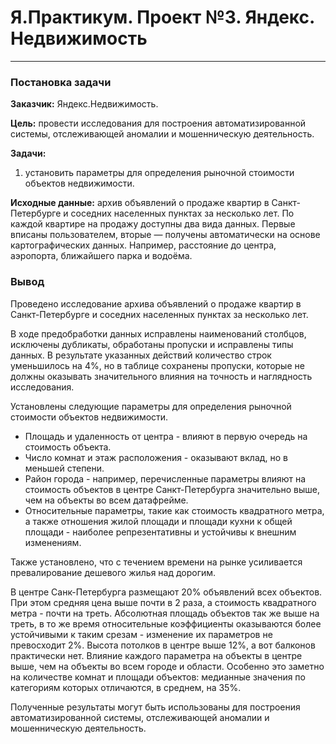 # Я.Практикум. Проект №3. Яндекс. Недвижимость

***

### Постановка задачи
**Заказчик:** Яндекс.Недвижимость. 

**Цель:** провести исследования для построения автоматизированной системы, отслеживающей аномалии и мошенническую деятельность.

**Задачи:** 
1. установить параметры для определения рыночной стоимости объектов недвижимости.

**Исходные данные:** архив объявлений о продаже квартир в Санкт-Петербурге и соседних населенных пунктах за несколько лет. 
По каждой квартире на продажу доступны два вида данных. 
Первые вписаны пользователем, вторые — получены автоматически на основе картографических данных. 
Например, расстояние до центра, аэропорта, ближайшего парка и водоёма.

### Вывод
Проведено исследование архива объявлений о продаже квартир в Санкт-Петербурге и соседних населенных пунктах за несколько лет.

В ходе предобработки данных исправлены наименований столбцов, исключены дубликаты, обработаны пропуски и исправлены типы данных. В результате указанных действий количество строк уменьшилось на 4%, но в таблице сохранены пропуски, которые не должны оказывать значительного влияния на точность и наглядность исследования. 

Установлены следующие параметры для определения рыночной стоимости объектов недвижимости.
* Площадь и удаленность от центра - влияют в первую очередь на стоимость объекта. 
* Число комнат и этаж расположения - оказывают вклад, но в меньшей степени. 
* Район города - например, перечисленные параметры влияют на стоимость объектов в центре Санкт-Петербурга значительно выше, чем на объекты во всем датафрейме. 
* Относительные параметры, такие как стоимость квадратного метра, а также отношения жилой площади и площади кухни к общей площади - наиболее репрезентативны и устойчивы к внешним изменениям. 

Также установлено, что с течением времени на рынке усиливается превалирование дешевого жилья над дорогим.

В центре Санк-Петербурга размещают 20% объявлений всех объектов. При этом средняя цена выше почти в 2 раза, а стоимость квадратного метра - почти на треть. Абсолютная площадь объектов так же выше на треть, в то же время относительные коэффициенты оказываются более устойчивыми к таким срезам - изменение их параметров не превосходит 2%. Высота потолков в центре выше 12%, а вот балконов практически нет. 
Влияние каждого параметра на объекты в центре выше, чем на объекты во всем городе и области. Особенно это заметно на количестве комнат и площади объектов: медианные значения по категориям которых отличаются, в среднем, на 35%. 

Полученные результаты могут быть использованы для построения автоматизированной системы, отслеживающей аномалии и мошенническую деятельность.
